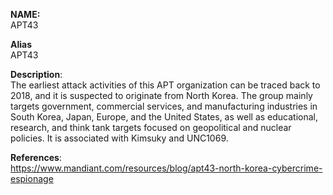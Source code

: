 **NAME:**  
APT43


**Alias**  
APT43


**Description**:   
The earliest attack activities of this APT organization can be traced back to 2018, and it is suspected to originate from North Korea. The group mainly targets government, commercial services, and manufacturing industries in South Korea, Japan, Europe, and the United States, as well as educational, research, and think tank targets focused on geopolitical and nuclear policies. It is associated with Kimsuky and UNC1069.


**References**:  
https://www.mandiant.com/resources/blog/apt43-north-korea-cybercrime-espionage